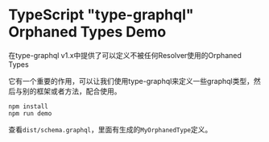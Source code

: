 TypeScript "type-graphql" Orphaned Types Demo
===========================

在type-graphql v1.x中提供了可以定义不被任何Resolver使用的Orphaned Types

它有一个重要的作用，可以让我们使用type-graphql来定义一些graphql类型，然后与别的框架或者方法，配合使用。

```
npm install
npm run demo
```

查看`dist/schema.graphql`，里面有生成的`MyOrphanedType`定义。
